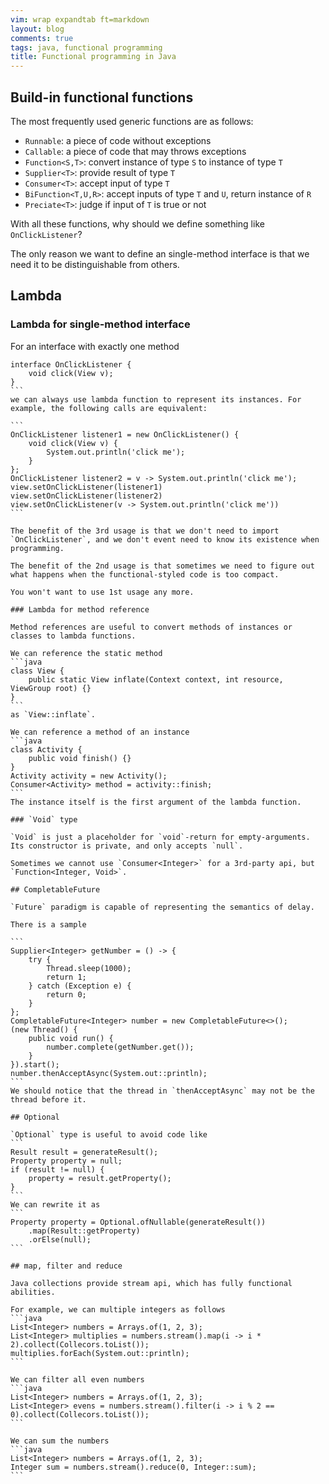 ```yaml
---
vim: wrap expandtab ft=markdown
layout: blog
comments: true
tags: java, functional programming
title: Functional programming in Java
---
```


## Build-in functional functions

The most frequently used generic functions are as follows:

  * `Runnable`: a piece of code without exceptions
  * `Callable`: a piece of code that may throws exceptions
  * `Function<S,T>`: convert instance of type `S` to instance of type `T`
  * `Supplier<T>`: provide result of type `T`
  * `Consumer<T>`: accept input of type `T`
  * `BiFunction<T,U,R>`: accept inputs of type `T` and `U`, return instance of `R`
  * `Preciate<T>`: judge if input of `T` is true or not

With all these functions, why should we define something like `OnClickListener`?

The only reason we want to define an single-method interface is that we need it to be distinguishable from others.

## Lambda

### Lambda for single-method interface

For an interface with exactly one method
````
interface OnClickListener {
	void click(View v);
}
```
we can always use lambda function to represent its instances. For example, the following calls are equivalent:

```
OnClickListener listener1 = new OnClickListener() {
	void click(View v) {
		System.out.println('click me');
	}
};
OnClickListener listener2 = v -> System.out.println('click me');
view.setOnClickListener(listener1)
view.setOnClickListener(listener2)
view.setOnClickListener(v -> System.out.println('click me'))
```

The benefit of the 3rd usage is that we don't need to import `OnClickListener`, and we don't event need to know its existence when programming.

The benefit of the 2nd usage is that sometimes we need to figure out what happens when the functional-styled code is too compact.

You won't want to use 1st usage any more.

### Lambda for method reference

Method references are useful to convert methods of instances or classes to lambda functions.

We can reference the static method
```java
class View {
	public static View inflate(Context context, int resource, ViewGroup root) {}
}
```
as `View::inflate`.

We can reference a method of an instance
```java
class Activity {
	public void finish() {}
}
Activity activity = new Activity();
Consumer<Activity> method = activity::finish;
```
The instance itself is the first argument of the lambda function.

### `Void` type

`Void` is just a placeholder for `void`-return for empty-arguments. Its constructor is private, and only accepts `null`.

Sometimes we cannot use `Consumer<Integer>` for a 3rd-party api, but `Function<Integer, Void>`.

## CompletableFuture

`Future` paradigm is capable of representing the semantics of delay.

There is a sample

```
Supplier<Integer> getNumber = () -> {
	try {
		Thread.sleep(1000);
		return 1;
	} catch (Exception e) {
		return 0;
	}
};
CompletableFuture<Integer> number = new CompletableFuture<>();
(new Thread() {
	public void run() {
		number.complete(getNumber.get());
	}
}).start();
number.thenAcceptAsync(System.out::println);
```
We should notice that the thread in `thenAcceptAsync` may not be the thread before it.

## Optional

`Optional` type is useful to avoid code like
```
Result result = generateResult();
Property property = null;
if (result != null) {
	property = result.getProperty();
}
```
We can rewrite it as
```
Property property = Optional.ofNullable(generateResult())
	.map(Result::getProperty)
	.orElse(null);
```

## map, filter and reduce

Java collections provide stream api, which has fully functional abilities.

For example, we can multiple integers as follows
```java
List<Integer> numbers = Arrays.of(1, 2, 3);
List<Integer> multiplies = numbers.stream().map(i -> i * 2).collect(Collecors.toList());
multiplies.forEach(System.out::println);
```

We can filter all even numbers
```java
List<Integer> numbers = Arrays.of(1, 2, 3);
List<Integer> evens = numbers.stream().filter(i -> i % 2 == 0).collect(Collecors.toList());
```

We can sum the numbers
```java
List<Integer> numbers = Arrays.of(1, 2, 3);
Integer sum = numbers.stream().reduce(0, Integer::sum);
```

